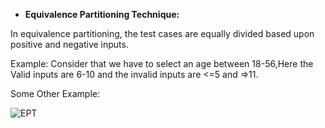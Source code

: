 ﻿- **Equivalence Partitioning Technique:**

In equivalence partitioning, the test cases are equally divided based upon positive and negative inputs.

Example: Consider that we have to select an age between 18-56,Here the Valid inputs are 6-10 and the invalid inputs are <=5 and =>11.

Some Other Example:

![EPT](https://github.com/zen-class/zen-class-automation-testing-documentation/blob/main/diagram/manual%20testing-images/equivalence%20partitioning.jpg)

